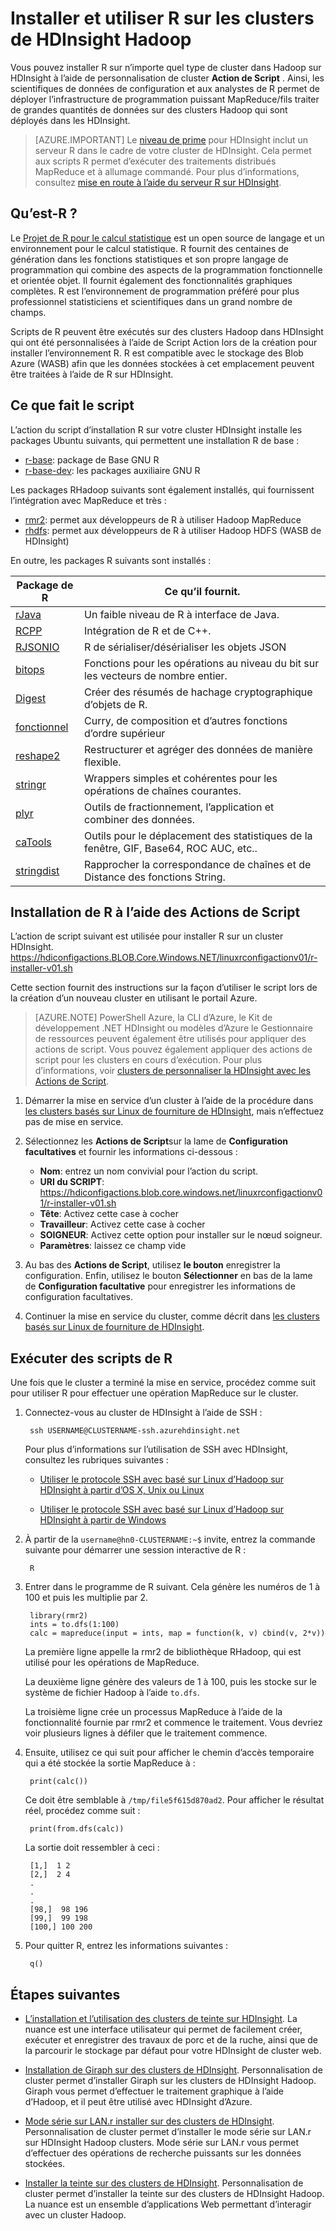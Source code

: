 <properties
    pageTitle="Installation R sur basé sur Linux de HDInsight | Microsoft Azure"
    description="Découvrez comment installer et utiliser R pour personnaliser les clusters basés sur Linux de Hadoop."
    services="hdinsight"
    documentationCenter=""
    authors="Blackmist"
    manager="jhubbard"
    editor="cgronlun"/>

<tags
    ms.service="hdinsight"
    ms.workload="big-data"
    ms.tgt_pltfrm="na"
    ms.devlang="na"
    ms.topic="article"
    ms.date="09/20/2016"
    ms.author="larryfr"/>

# <a name="install-and-use-r-on-hdinsight-hadoop-clusters"></a>Installer et utiliser R sur les clusters de HDInsight Hadoop

Vous pouvez installer R sur n’importe quel type de cluster dans Hadoop sur HDInsight à l’aide de personnalisation de cluster **Action de Script** . Ainsi, les scientifiques de données de configuration et aux analystes de R permet de déployer l’infrastructure de programmation puissant MapReduce/fils traiter de grandes quantités de données sur des clusters Hadoop qui sont déployés dans les HDInsight.

> [AZURE.IMPORTANT] Le [niveau de prime](https://azure.microsoft.com/pricing/details/hdinsight/) pour HDInsight inclut un serveur R dans le cadre de votre cluster de HDInsight. Cela permet aux scripts R permet d’exécuter des traitements distribués MapReduce et à allumage commandé. Pour plus d’informations, consultez [mise en route à l’aide du serveur R sur HDInsight](hdinsight-hadoop-r-server-get-started.md). 


## <a name="what-is-r"></a>Qu’est-R ?

Le <a href="http://www.r-project.org/" target="_blank">Projet de R pour le calcul statistique</a> est un open source de langage et un environnement pour le calcul statistique. R fournit des centaines de génération dans les fonctions statistiques et son propre langage de programmation qui combine des aspects de la programmation fonctionnelle et orientée objet. Il fournit également des fonctionnalités graphiques complètes. R est l’environnement de programmation préféré pour plus professionnel statisticiens et scientifiques dans un grand nombre de champs.

Scripts de R peuvent être exécutés sur des clusters Hadoop dans HDInsight qui ont été personnalisées à l’aide de Script Action lors de la création pour installer l’environnement R. R est compatible avec le stockage des Blob Azure (WASB) afin que les données stockées à cet emplacement peuvent être traitées à l’aide de R sur HDInsight.

## <a name="what-the-script-does"></a>Ce que fait le script

L’action du script d’installation R sur votre cluster HDInsight installe les packages Ubuntu suivants, qui permettent une installation R de base :

* [r-base](http://packages.ubuntu.com/precise/r-base): package de Base GNU R
* [r-base-dev](http://packages.ubuntu.com/precise/r-base-dev): les packages auxiliaire GNU R

Les packages RHadoop suivants sont également installés, qui fournissent l’intégration avec MapReduce et très :

* [rmr2](https://github.com/RevolutionAnalytics/rmr2): permet aux développeurs de R à utiliser Hadoop MapReduce
* [rhdfs](https://github.com/RevolutionAnalytics/rhdfs): permet aux développeurs de R à utiliser Hadoop HDFS (WASB de HDInsight)

En outre, les packages R suivants sont installés :

| Package de R | Ce qu’il fournit. |
| --------- | ---------------- |
| [rJava](https://cran.r-project.org/web/packages/rJava/index.html) | Un faible niveau de R à interface de Java. |
| [RCPP](https://cran.r-project.org/web/packages/Rcpp/index.html) | Intégration de R et de C++. |
| [RJSONIO](https://cran.r-project.org/web/packages/RJSONIO/index.html) | R de sérialiser/désérialiser les objets JSON |
| [bitops](https://cran.r-project.org/web/packages/bitops/index.html) | Fonctions pour les opérations au niveau du bit sur les vecteurs de nombre entier. |
| [Digest](https://cran.r-project.org/web/packages/digest/index.html) | Créer des résumés de hachage cryptographique d’objets de R. |
| [fonctionnel](https://cran.r-project.org/web/packages/functional/index.html) | Curry, de composition et d’autres fonctions d’ordre supérieur |
| [reshape2](https://cran.r-project.org/web/packages/reshape2/index.html) | Restructurer et agréger des données de manière flexible. |
| [stringr](https://cran.r-project.org/web/packages/stringr/index.html) | Wrappers simples et cohérentes pour les opérations de chaînes courantes. |
| [plyr](https://cran.r-project.org/web/packages/plyr/index.html) | Outils de fractionnement, l’application et combiner des données. |
| [caTools](https://cran.r-project.org/web/packages/caTools/index.html) | Outils pour le déplacement des statistiques de la fenêtre, GIF, Base64, ROC AUC, etc.. |
| [stringdist](https://cran.r-project.org/web/packages/stringdist/index.html) | Rapprocher la correspondance de chaînes et de Distance des fonctions String. |

## <a name="install-r-using-script-actions"></a>Installation de R à l’aide des Actions de Script

L’action de script suivant est utilisée pour installer R sur un cluster HDInsight. https://hdiconfigactions.BLOB.Core.Windows.NET/linuxrconfigactionv01/r-installer-v01.sh
    
Cette section fournit des instructions sur la façon d’utiliser le script lors de la création d’un nouveau cluster en utilisant le portail Azure. 

> [AZURE.NOTE] PowerShell Azure, la CLI d’Azure, le Kit de développement .NET HDInsight ou modèles d’Azure le Gestionnaire de ressources peuvent également être utilisés pour appliquer des actions de script. Vous pouvez également appliquer des actions de script pour les clusters en cours d’exécution. Pour plus d’informations, voir [clusters de personnaliser la HDInsight avec les Actions de Script](hdinsight-hadoop-customize-cluster-linux.md).

1. Démarrer la mise en service d’un cluster à l’aide de la procédure dans [les clusters basés sur Linux de fourniture de HDInsight](hdinsight-hadoop-provision-linux-clusters.md#portal), mais n’effectuez pas de mise en service.

2. Sélectionnez les **Actions de Script**sur la lame de **Configuration facultatives** et fournir les informations ci-dessous :

    * __Nom__: entrez un nom convivial pour l’action du script.
    * __URI du SCRIPT__: https://hdiconfigactions.blob.core.windows.net/linuxrconfigactionv01/r-installer-v01.sh
    * __Tête__: Activez cette case à cocher
    * __Travailleur__: Activez cette case à cocher
    * __SOIGNEUR__: Activez cette option pour installer sur le nœud soigneur.
    * __Paramètres__: laissez ce champ vide

3. Au bas des **Actions de Script**, utilisez **le bouton** enregistrer la configuration. Enfin, utilisez le bouton **Sélectionner** en bas de la lame de **Configuration facultative** pour enregistrer les informations de configuration facultatives.

4. Continuer la mise en service du cluster, comme décrit dans [les clusters basés sur Linux de fourniture de HDInsight](hdinsight-hadoop-provision-linux-clusters.md#portal).

## <a name="run-r-scripts"></a>Exécuter des scripts de R

Une fois que le cluster a terminé la mise en service, procédez comme suit pour utiliser R pour effectuer une opération MapReduce sur le cluster.

1. Connectez-vous au cluster de HDInsight à l’aide de SSH :

        ssh USERNAME@CLUSTERNAME-ssh.azurehdinsight.net

    Pour plus d’informations sur l’utilisation de SSH avec HDInsight, consultez les rubriques suivantes :

    * [Utiliser le protocole SSH avec basé sur Linux d’Hadoop sur HDInsight à partir d’OS X, Unix ou Linux](hdinsight-hadoop-linux-use-ssh-unix.md)

    * [Utiliser le protocole SSH avec basé sur Linux d’Hadoop sur HDInsight à partir de Windows](hdinsight-hadoop-linux-use-ssh-windows.md)

2. À partir de la `username@hn0-CLUSTERNAME:~$` invite, entrez la commande suivante pour démarrer une session interactive de R :

        R

3. Entrer dans le programme de R suivant. Cela génère les numéros de 1 à 100 et puis les multiplie par 2.

        library(rmr2)
        ints = to.dfs(1:100)
        calc = mapreduce(input = ints, map = function(k, v) cbind(v, 2*v))

    La première ligne appelle la rmr2 de bibliothèque RHadoop, qui est utilisé pour les opérations de MapReduce.

    La deuxième ligne génère des valeurs de 1 à 100, puis les stocke sur le système de fichier Hadoop à l’aide `to.dfs`.

    La troisième ligne crée un processus MapReduce à l’aide de la fonctionnalité fournie par rmr2 et commence le traitement. Vous devriez voir plusieurs lignes à défiler que le traitement commence.

4. Ensuite, utilisez ce qui suit pour afficher le chemin d’accès temporaire qui a été stockée la sortie MapReduce à :

        print(calc())

    Ce doit être semblable à `/tmp/file5f615d870ad2`. Pour afficher le résultat réel, procédez comme suit :

        print(from.dfs(calc))

    La sortie doit ressembler à ceci :

        [1,]  1 2
        [2,]  2 4
        .
        .
        .
        [98,]  98 196
        [99,]  99 198
        [100,] 100 200

5. Pour quitter R, entrez les informations suivantes :

        q()


## <a name="next-steps"></a>Étapes suivantes

- [L’installation et l’utilisation des clusters de teinte sur HDInsight](hdinsight-hadoop-hue-linux.md). La nuance est une interface utilisateur qui permet de facilement créer, exécuter et enregistrer des travaux de porc et de la ruche, ainsi que de la parcourir le stockage par défaut pour votre HDInsight de cluster web.

- [Installation de Giraph sur des clusters de HDInsight](hdinsight-hadoop-giraph-install.md). Personnalisation de cluster permet d’installer Giraph sur les clusters de HDInsight Hadoop. Giraph vous permet d’effectuer le traitement graphique à l’aide d’Hadoop, et il peut être utilisé avec HDInsight d’Azure.

- [Mode série sur LAN.r installer sur des clusters de HDInsight](hdinsight-hadoop-solr-install.md). Personnalisation de cluster permet d’installer le mode série sur LAN.r sur HDInsight Hadoop clusters. Mode série sur LAN.r vous permet d’effectuer des opérations de recherche puissants sur les données stockées.

- [Installer la teinte sur des clusters de HDInsight](hdinsight-hadoop-hue-linux.md). Personnalisation de cluster permet d’installer la teinte sur des clusters de HDInsight Hadoop. La nuance est un ensemble d’applications Web permettant d’interagir avec un cluster Hadoop.

[hdinsight-cluster-customize]: hdinsight-hadoop-customize-cluster-linux.md
